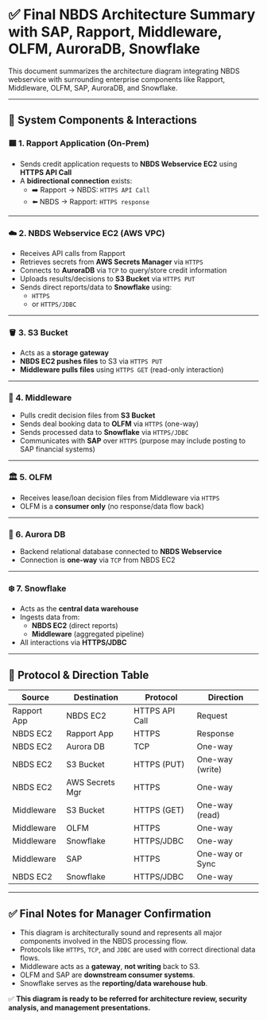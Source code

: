 
# ✅ Final NBDS Architecture Summary with SAP, Rapport, Middleware, OLFM, AuroraDB, Snowflake

This document summarizes the architecture diagram integrating NBDS webservice with surrounding enterprise components like Rapport, Middleware, OLFM, SAP, AuroraDB, and Snowflake.

---

## 🧩 System Components & Interactions

### 🟦 1. Rapport Application (On-Prem)

- Sends credit application requests to **NBDS Webservice EC2** using **HTTPS API Call**
- A **bidirectional connection** exists:
  - ➡️ Rapport → NBDS: `HTTPS API Call`
  - ⬅️ NBDS → Rapport: `HTTPS response`

---

### ☁️ 2. NBDS Webservice EC2 (AWS VPC)

- Receives API calls from Rapport
- Retrieves secrets from **AWS Secrets Manager** via `HTTPS`
- Connects to **AuroraDB** via `TCP` to query/store credit information
- Uploads results/decisions to **S3 Bucket** via `HTTPS PUT`
- Sends direct reports/data to **Snowflake** using:
  - `HTTPS`
  - or `HTTPS/JDBC`

---

### 🪣 3. S3 Bucket

- Acts as a **storage gateway**
- **NBDS EC2 pushes files** to S3 via `HTTPS PUT`
- **Middleware pulls files** using `HTTPS GET` (read-only interaction)

---

### 🧠 4. Middleware

- Pulls credit decision files from **S3 Bucket**
- Sends deal booking data to **OLFM** via `HTTPS` (one-way)
- Sends processed data to **Snowflake** via `HTTPS/JDBC`
- Communicates with **SAP** over `HTTPS` (purpose may include posting to SAP financial systems)

---

### 🏛 5. OLFM

- Receives lease/loan decision files from Middleware via `HTTPS`
- OLFM is a **consumer only** (no response/data flow back)

---

### 💽 6. Aurora DB

- Backend relational database connected to **NBDS Webservice**
- Connection is **one-way** via `TCP` from NBDS EC2

---

### ❄️ 7. Snowflake

- Acts as the **central data warehouse**
- Ingests data from:
  - **NBDS EC2** (direct reports)
  - **Middleware** (aggregated pipeline)
- All interactions via **HTTPS/JDBC**

---

## 🔐 Protocol & Direction Table

| Source             | Destination       | Protocol        | Direction        |
|--------------------|------------------|------------------|------------------|
| Rapport App        | NBDS EC2          | HTTPS API Call   | Request          |
| NBDS EC2           | Rapport App       | HTTPS            | Response         |
| NBDS EC2           | Aurora DB         | TCP              | One-way          |
| NBDS EC2           | S3 Bucket         | HTTPS (PUT)      | One-way (write)  |
| NBDS EC2           | AWS Secrets Mgr   | HTTPS            | One-way          |
| Middleware         | S3 Bucket         | HTTPS (GET)      | One-way (read)   |
| Middleware         | OLFM              | HTTPS            | One-way          |
| Middleware         | Snowflake         | HTTPS/JDBC       | One-way          |
| Middleware         | SAP               | HTTPS            | One-way or Sync  |
| NBDS EC2           | Snowflake         | HTTPS/JDBC       | One-way          |

---

## ✅ Final Notes for Manager Confirmation

- This diagram is architecturally sound and represents all major components involved in the NBDS processing flow.
- Protocols like `HTTPS`, `TCP`, and `JDBC` are used with correct directional data flows.
- Middleware acts as a **gateway**, **not writing** back to S3.
- OLFM and SAP are **downstream consumer systems**.
- Snowflake serves as the **reporting/data warehouse hub**.

✅ **This diagram is ready to be referred for architecture review, security analysis, and management presentations.**

